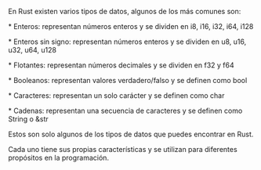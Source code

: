 En Rust existen varios tipos de datos, algunos de los más comunes son:

\* Enteros: representan números enteros y se dividen en i8, i16, i32, i64, i128

\* Enteros sin signo: representan números enteros y se dividen en u8, u16, u32, u64, u128

\* Flotantes: representan números decimales y se dividen en f32 y f64

\* Booleanos: representan valores verdadero/falso y se definen como bool

\* Caracteres: representan un solo carácter y se definen como char

\* Cadenas: representan una secuencia de caracteres y se definen como String o &str

Estos son solo algunos de los tipos de datos que puedes encontrar en Rust\.

Cada uno tiene sus propias características y se utilizan para diferentes propósitos en la programación\.
